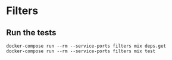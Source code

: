 # Filters

## Run the tests
```
docker-compose run --rm --service-ports filters mix deps.get
docker-compose run --rm --service-ports filters mix test
```
